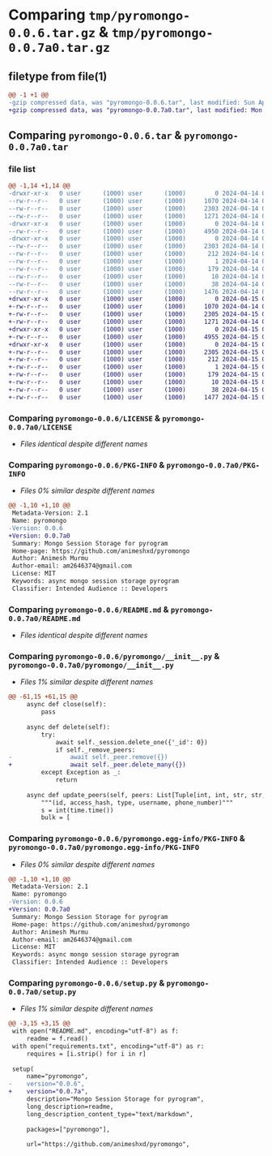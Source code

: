 # Comparing `tmp/pyromongo-0.0.6.tar.gz` & `tmp/pyromongo-0.0.7a0.tar.gz`

## filetype from file(1)

```diff
@@ -1 +1 @@
-gzip compressed data, was "pyromongo-0.0.6.tar", last modified: Sun Apr 14 06:04:37 2024, max compression
+gzip compressed data, was "pyromongo-0.0.7a0.tar", last modified: Mon Apr 15 08:15:10 2024, max compression
```

## Comparing `pyromongo-0.0.6.tar` & `pyromongo-0.0.7a0.tar`

### file list

```diff
@@ -1,14 +1,14 @@
-drwxr-xr-x   0 user      (1000) user      (1000)        0 2024-04-14 06:04:37.120772 pyromongo-0.0.6/
--rw-r--r--   0 user      (1000) user      (1000)     1070 2024-04-14 05:14:58.000000 pyromongo-0.0.6/LICENSE
--rw-r--r--   0 user      (1000) user      (1000)     2303 2024-04-14 06:04:37.120772 pyromongo-0.0.6/PKG-INFO
--rw-r--r--   0 user      (1000) user      (1000)     1271 2024-04-14 05:14:58.000000 pyromongo-0.0.6/README.md
-drwxr-xr-x   0 user      (1000) user      (1000)        0 2024-04-14 06:04:37.120772 pyromongo-0.0.6/pyromongo/
--rw-r--r--   0 user      (1000) user      (1000)     4950 2024-04-14 05:14:58.000000 pyromongo-0.0.6/pyromongo/__init__.py
-drwxr-xr-x   0 user      (1000) user      (1000)        0 2024-04-14 06:04:37.120772 pyromongo-0.0.6/pyromongo.egg-info/
--rw-r--r--   0 user      (1000) user      (1000)     2303 2024-04-14 06:04:37.000000 pyromongo-0.0.6/pyromongo.egg-info/PKG-INFO
--rw-r--r--   0 user      (1000) user      (1000)      212 2024-04-14 06:04:37.000000 pyromongo-0.0.6/pyromongo.egg-info/SOURCES.txt
--rw-r--r--   0 user      (1000) user      (1000)        1 2024-04-14 06:04:37.000000 pyromongo-0.0.6/pyromongo.egg-info/dependency_links.txt
--rw-r--r--   0 user      (1000) user      (1000)      179 2024-04-14 06:04:37.000000 pyromongo-0.0.6/pyromongo.egg-info/requires.txt
--rw-r--r--   0 user      (1000) user      (1000)       10 2024-04-14 06:04:37.000000 pyromongo-0.0.6/pyromongo.egg-info/top_level.txt
--rw-r--r--   0 user      (1000) user      (1000)       38 2024-04-14 06:04:37.120772 pyromongo-0.0.6/setup.cfg
--rw-r--r--   0 user      (1000) user      (1000)     1476 2024-04-14 06:04:07.000000 pyromongo-0.0.6/setup.py
+drwxr-xr-x   0 user      (1000) user      (1000)        0 2024-04-15 08:15:10.332278 pyromongo-0.0.7a0/
+-rw-r--r--   0 user      (1000) user      (1000)     1070 2024-04-14 05:14:58.000000 pyromongo-0.0.7a0/LICENSE
+-rw-r--r--   0 user      (1000) user      (1000)     2305 2024-04-15 08:15:10.332278 pyromongo-0.0.7a0/PKG-INFO
+-rw-r--r--   0 user      (1000) user      (1000)     1271 2024-04-14 05:14:58.000000 pyromongo-0.0.7a0/README.md
+drwxr-xr-x   0 user      (1000) user      (1000)        0 2024-04-15 08:15:10.332278 pyromongo-0.0.7a0/pyromongo/
+-rw-r--r--   0 user      (1000) user      (1000)     4955 2024-04-15 08:12:11.000000 pyromongo-0.0.7a0/pyromongo/__init__.py
+drwxr-xr-x   0 user      (1000) user      (1000)        0 2024-04-15 08:15:10.332278 pyromongo-0.0.7a0/pyromongo.egg-info/
+-rw-r--r--   0 user      (1000) user      (1000)     2305 2024-04-15 08:15:10.000000 pyromongo-0.0.7a0/pyromongo.egg-info/PKG-INFO
+-rw-r--r--   0 user      (1000) user      (1000)      212 2024-04-15 08:15:10.000000 pyromongo-0.0.7a0/pyromongo.egg-info/SOURCES.txt
+-rw-r--r--   0 user      (1000) user      (1000)        1 2024-04-15 08:15:10.000000 pyromongo-0.0.7a0/pyromongo.egg-info/dependency_links.txt
+-rw-r--r--   0 user      (1000) user      (1000)      179 2024-04-15 08:15:10.000000 pyromongo-0.0.7a0/pyromongo.egg-info/requires.txt
+-rw-r--r--   0 user      (1000) user      (1000)       10 2024-04-15 08:15:10.000000 pyromongo-0.0.7a0/pyromongo.egg-info/top_level.txt
+-rw-r--r--   0 user      (1000) user      (1000)       38 2024-04-15 08:15:10.332278 pyromongo-0.0.7a0/setup.cfg
+-rw-r--r--   0 user      (1000) user      (1000)     1477 2024-04-15 08:14:59.000000 pyromongo-0.0.7a0/setup.py
```

### Comparing `pyromongo-0.0.6/LICENSE` & `pyromongo-0.0.7a0/LICENSE`

 * *Files identical despite different names*

### Comparing `pyromongo-0.0.6/PKG-INFO` & `pyromongo-0.0.7a0/PKG-INFO`

 * *Files 0% similar despite different names*

```diff
@@ -1,10 +1,10 @@
 Metadata-Version: 2.1
 Name: pyromongo
-Version: 0.0.6
+Version: 0.0.7a0
 Summary: Mongo Session Storage for pyrogram
 Home-page: https://github.com/animeshxd/pyromongo
 Author: Animesh Murmu
 Author-email: am2646374@gmail.com
 License: MIT
 Keywords: async mongo session storage pyrogram
 Classifier: Intended Audience :: Developers
```

### Comparing `pyromongo-0.0.6/README.md` & `pyromongo-0.0.7a0/README.md`

 * *Files identical despite different names*

### Comparing `pyromongo-0.0.6/pyromongo/__init__.py` & `pyromongo-0.0.7a0/pyromongo/__init__.py`

 * *Files 1% similar despite different names*

```diff
@@ -61,15 +61,15 @@
     async def close(self):
         pass
 
     async def delete(self):
         try:
             await self._session.delete_one({'_id': 0})
             if self._remove_peers:
-                await self._peer.remove({})
+                await self._peer.delete_many({})
         except Exception as _:
             return
 
     async def update_peers(self, peers: List[Tuple[int, int, str, str, str]]):
         """(id, access_hash, type, username, phone_number)"""
         s = int(time.time())
         bulk = [
```

### Comparing `pyromongo-0.0.6/pyromongo.egg-info/PKG-INFO` & `pyromongo-0.0.7a0/pyromongo.egg-info/PKG-INFO`

 * *Files 0% similar despite different names*

```diff
@@ -1,10 +1,10 @@
 Metadata-Version: 2.1
 Name: pyromongo
-Version: 0.0.6
+Version: 0.0.7a0
 Summary: Mongo Session Storage for pyrogram
 Home-page: https://github.com/animeshxd/pyromongo
 Author: Animesh Murmu
 Author-email: am2646374@gmail.com
 License: MIT
 Keywords: async mongo session storage pyrogram
 Classifier: Intended Audience :: Developers
```

### Comparing `pyromongo-0.0.6/setup.py` & `pyromongo-0.0.7a0/setup.py`

 * *Files 1% similar despite different names*

```diff
@@ -3,15 +3,15 @@
 with open("README.md", encoding="utf-8") as f:
     readme = f.read()
 with open("requirements.txt", encoding="utf-8") as r:
     requires = [i.strip() for i in r]
 
 setup(
     name="pyromongo",
-    version="0.0.6",
+    version="0.0.7a",
     description="Mongo Session Storage for pyrogram",
     long_description=readme,
     long_description_content_type="text/markdown",
 
     packages=["pyromongo"],
 
     url="https://github.com/animeshxd/pyromongo",
```

